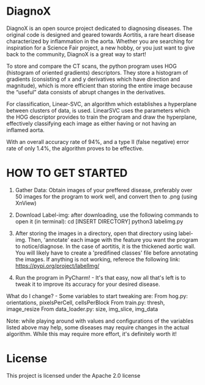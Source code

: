 # DiagnoX
DiagnoX is an open source project dedicated to diagnosing diseases. The original code is designed and geared towards Aortitis, a rare heart disease characterized by inflammation in the aorta. Whether you are searching for inspiration for a Science Fair project, a new hobby, or you just want to give back to the community, DiagnoX is a great way to start!

To store and compare the CT scans, the python program uses HOG (histogram of oriented gradients) descriptors. They store a histogram of gradients (consisting of x and y derivatives which have direction and magnitude), which is more efficient than storing the entire image because the “useful” data consists of abrupt changes in the derivatives.

For classification, Linear-SVC, an algorithm which establishes a hyperplane between clusters of data, is used. LinearSVC uses the parameters which the HOG descriptor provides to train the program and draw the hyperplane, effectively classifying each image as either having or not having an inflamed aorta.

With an overall accuracy rate of 94%, and a type II (false negative) error rate of only 1.4%, the algorithm proves to be effective.


# HOW TO GET STARTED

1. Gather Data: Obtain images of your preffered disease, preferably over 50 images for the program to work well, and convert then to .png (using XnView)

2. Download Label-img: after downloading, use the following commands to open it (in terminal):
cd [INSERT DIRECTORY]
python3 labelimg.py

3. After storing the images in a directory, open that directory using label-img. Then, 'annotate' each image with the feature you want the program to notice/diagnose. In the case of aortitis, it is the thickened aortic wall. You will likely have to create a 'predifined classes' file before annotating the images. If anything is not working, referece the following link: https://pypi.org/project/labelImg/

4. Run the program in PyCharm! - It's that easy, now all that's left is to tweak it to improve its accuracy for your desired disease.

What do I change? - Some variables to start tweaking are:
From hog.py: orientations, pixelsPerCell, cellsPerBlock
From train.py: thresh, image_resize
From data_loader.py: size, img_slice, img_data

Note: while playing around with values and configurations of the variables listed above may help, some diseases may require changes in the actual algorithm. While this may require more effort, it's definitely worth it!

# License
This project is licensed under the Apache 2.0 license
